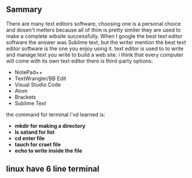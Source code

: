 ## Sammary

There are many text editors software, choosing one is a personal choice and dosen't metters because all of thim is pretty similer they are used to make a complete wibsite successfully.
When I google the best text editor software the answer was Sublime text, but the writer mention the best text editor software is the one you enjoy using it.
text editor is used to to write and manage text you write to build a web site.
i think that every computer will come with its own text editor
there is third-party options:
* NotePad++
* TextWrangler/BB Edit
* Visual Studio Code
* Atom
* Brackets
* Sublime Text

the command for terminal i'vd learned is:
- **mkdir for making a directory**
- **ls satand for list**
- **cd enter file**
- **tauch for craet file**
- **echo to write inside the file**


## linux have 6 line terminal 


